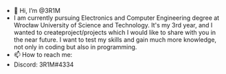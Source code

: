 - 👋 Hi, I’m @3R1M
- I am currently pursuing Electronics and Computer Engineering degree at Wrocław University of Science and Technology.
  It's my 3rd year, and I wanted to createproject/projects which I would like to share with you in the near future. 
  I  want to test my skills and gain much more knowledge, not only in coding but also in programming.
- 📫 How to reach me: 
- Discord: 3R1M#4334

<!---
3R1M/3R1M is a ✨ special ✨ repository because its `README.md` (this file) appears on your GitHub profile.
You can click the Preview link to take a look at your changes.
--->
